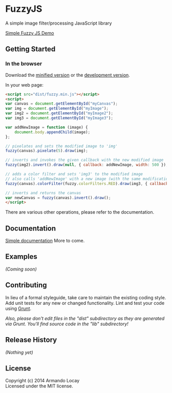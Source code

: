 # FuzzyJS

A simple image filter/processing JavaScript library

[Simple Fuzzy JS Demo](http://alocay.github.io/projects/fuzzyjs/index.html)

## Getting Started
### In the browser
Download the [minified version][min] or the [development version][max].

[min]: https://raw.github.com/alocay/FuzzyJS/master/dist/fuzzy.min.js
[max]: https://raw.github.com/alocay/FuzzyJS/master/dist/fuzzy.js

In your web page:

```html
<script src="dist/fuzzy.min.js"></script>
<script>
var canvas = document.getElementById("myCanvas");
var img = document.getElementById("myImage");
var img2 = document.getElementById("myImage2");
var img3 = document.getElementById("myImage3");

var addNewImage = function (image) {
	document.body.appendChild(image);
};

// pixelates and sets the modified image to 'img'
fuzzy(canvas).pixelate(5).draw(img); 

// inverts and invokes the given callback with the new modified image
fuzzy(img2).invert().draw(null, { callback: addNewImage, width: 500 });

// adds a color filter and sets 'img3' to the modified image
// also calls 'addNewImage' with a new image (with the same modification) with a width of 500
fuzzy(canvas).colorFilter(fuzzy.colorFilters.RED).draw(img3, { callback: addNewImage, width: 500 });

// inverts and returns the canvas
var newCanvas = fuzzy(canvas).invert().draw(); 
</script>
```

There are various other operations, please refer to the documentation.

## Documentation
[Simple documentation](https://github.com/alocay/FuzzyJS/blob/master/docs/fuzzy-js-docs.md)
More to come.

## Examples
_(Coming soon)_

## Contributing
In lieu of a formal styleguide, take care to maintain the existing coding style. Add unit tests for any new or changed functionality. Lint and test your code using [Grunt](http://gruntjs.com/).

_Also, please don't edit files in the "dist" subdirectory as they are generated via Grunt. You'll find source code in the "lib" subdirectory!_

## Release History
_(Nothing yet)_

## License
Copyright (c) 2014 Armando Locay  
Licensed under the MIT license.
